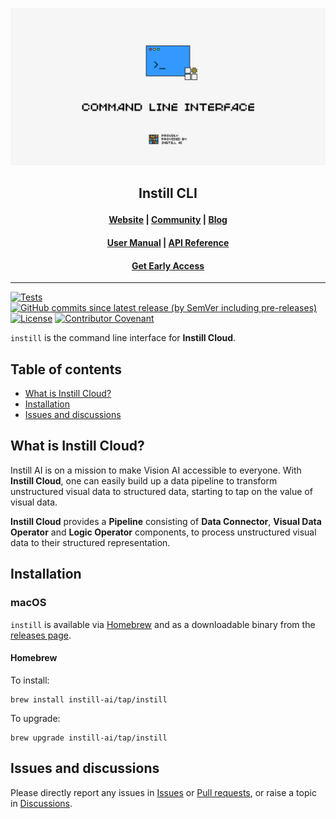 <p align="center">
  <img src="https://raw.githubusercontent.com/instill-ai/.github/main/img/cli.png" alt="Instill AI - Where Visual Data Preparation Made for All" />
</p>

<h2 align="center">
    <p>Instill CLI</p>
</h2>

<h4 align="center">
    <p>
        <a href="https://www.instill.tech">Website</a> |
        <a href="https://discord.gg/sevxWsqpGh">Community</a> |
        <a href="https://blog.instill.tech">Blog</a>
    <p>
</h4>

<h4 align="center">
    <p>
        <a href="https://www.instill.tech">User Manual</a> |
        <a href="https://discord.gg/sevxWsqpGh">API Reference</a>
    <p>
</h4>

<h4 align="center">
    <p>
        <a href="https://www.instill.tech/get-access"><strong>Get Early Access</strong></a>
    <p>
</h4>

---

[![Tests](https://github.com/instill-ai/cli/actions/workflows/go.yml/badge.svg?branch=main&event=push)](https://github.com/instill-ai/cli/actions/workflows/go.yml)
[![GitHub commits since latest release (by SemVer including pre-releases)](https://img.shields.io/github/release/instill-ai/cli.svg?include_prereleases&label=Release&color=lightblue)](https://github.com/instill-ai/cli/releases/latest)
[![License](https://img.shields.io/github/license/instill-ai/cli.svg?color=lightblue&label=License)](./License.md)
[![Contributor Covenant](https://img.shields.io/badge/Contributor%20Covenant-2.1-lightblue.svg)](.github/code_of_conduct.md)

`instill` is the command line interface for **Instill Cloud**.

## Table of contents <!-- omit in toc -->
- [What is Instill Cloud?](#what-is-instill-cloud)
- [Installation](#installation)
- [Issues and discussions](#issues-and-discussions)

## What is Instill Cloud?

Instill AI is on a mission to make Vision AI accessible to everyone. With **Instill Cloud**, one can easily build up a data pipeline to transform unstructured visual data to structured data, starting to tap on the value of visual data.

**Instill Cloud** provides a **Pipeline** consisting of **Data Connector**, **Visual Data Operator** and **Logic Operator** components, to process unstructured visual data to their structured representation.

## Installation

### macOS <!-- omit in toc -->

`instill` is available via [Homebrew][] and as a downloadable binary from the [releases page][].

#### Homebrew <!-- omit in toc -->

To install:
```
brew install instill-ai/tap/instill
```

To upgrade:
```
brew upgrade instill-ai/tap/instill
```

## Issues and discussions
Please directly report any issues in [Issues](https://github.com/instill-ai/cli/issues) or [Pull requests](https://github.com/instill-ai/cli/pulls), or raise a topic in [Discussions](https://github.com/instill-ai/cli/discussions).

[Homebrew]: https://brew.sh
[releases page]: https://github.com/instill-ai/cli/releases/latest
